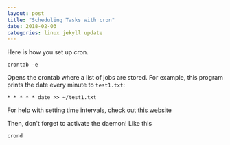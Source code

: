 ```yaml
---
layout: post
title: "Scheduling Tasks with cron"
date: 2018-02-03
categories: linux jekyll update 
---
```


Here is how you set up cron. 

```
crontab -e 
```
Opens the crontab where a list of jobs are stored. For example, this program prints the date every minute to `test1.txt`:


```
* * * * * date >> ~/test1.txt
```

For help with setting time intervals, check out [this website](https://crontab.guru/)

Then, don't forget to activate the daemon! Like this

```
crond
``` 
